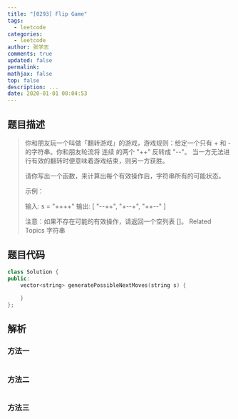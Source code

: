 ```yaml
---
title: "[0293] Flip Game"
tags:
  - leetcode
categories:
  - leetcode
author: 张学志
comments: true
updated: false
permalink:
mathjax: false
top: false
description: ...
date: 2020-01-01 00:04:53
---
```


## 题目描述

> 你和朋友玩一个叫做「翻转游戏」的游戏，游戏规则：给定一个只有 + 和 - 的字符串。你和朋友轮流将 连续 的两个 "++" 反转成 "--"。 当一方无法进行有效的翻转时便意味着游戏结束，则另一方获胜。 
> 
> 请你写出一个函数，来计算出每个有效操作后，字符串所有的可能状态。 
> 
> 示例： 
> 
> 输入: s = "++++"
> 输出: 
> [
> "--++",
> "+--+",
> "++--"
> ]
> 
> 
> 注意：如果不存在可能的有效操作，请返回一个空列表 []。 
> Related Topics 字符串

## 题目代码

```cpp
class Solution {
public:
    vector<string> generatePossibleNextMoves(string s) {
        
    }
};
```

## 解析

### 方法一

```cpp

```

### 方法二

```cpp

```

### 方法三

```cpp

```

